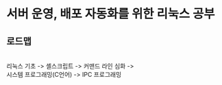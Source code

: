 <h1>서버 운영, 배포 자동화를 위한 리눅스 공부</h1>

<h2>로드맵</h2>
<br>
리눅스 기초 -> 셸스크립트 -> 커맨드 라인 심화 -> 
<br>
시스템 프로그래밍(C언어) -> IPC 프로그래밍
